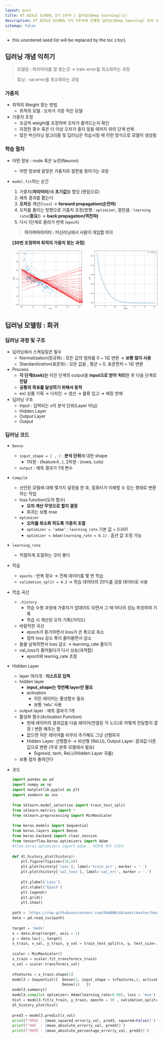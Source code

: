 ```yaml
---
layout: post
title: KT AIVLE SCHOOL 5기 5주차 | 딥러닝(Deep learning)(1)
description: KT AIVLE SCHOOL 5기 5주차에 진행한 딥러닝(Deep learning) 강의 내용 정리 글입니다.
sitemap: false
---
```


* this unordered seed list will be replaced by the toc
{:toc}

## 딥러닝 개념 익히기

> 모델링 : 파라미터를 잘 찾는것 → train error를 최소화하는 과정
> 
> 튜닝 : val error를 최소화하는 과정


### 가중치

- 최적의 Weight 찾는 방법
    - 최적의 모델 : 오차가 가장 적은 모델
- 가중치 조정
    - 조금씩 weight를 조정하며 오차가 줄어드는지 확인
    - 지정한 횟수 혹은 더 이상 오차가 줄지 않을 때까지 위의 단계 반복
    - 많은 머신러닝 알고리즘 및 딥러닝은 학습시킬 때 이런 방식으로 모델이 생성됨

### 학습 절차

- 어떤 정보 : node 혹은 뉴런(Neuron)
    - 어떤 정보에 알맞은 가중치와 절편을 찾아가는 과정
- `model.fit`하는 순간
    1. 가중치(**파라미터**)에 **초기값**을 할당 (랜덤으로)
    2. 예측 결과를 뽑는다
    3. **오차**를 계산(`loss`) → **forward propagation(순전파)**
    4. 오차를 줄이는 방향으로 가중치 조정(방향 : `optimizer`, 얼만큼 : `learning rate`(**중요**)) → **back propagation(역전파)**
    5. 다시 1단계로 올라가 반복 (`epoch`)
    
    > **하이퍼파라미터 : 머신러닝에서 사람이 개입할 여지**
    > 
    
    **[30번 조정하며 최적의 가중치 찾는 과정]**
    
    ![Untitled](/assets/img/blog/KT_AIVLE/week5/dl01.png)
    

## 딥러닝 모델링 : 회귀

### 딥러닝 과정 및 구조

- 딥러닝에서 스케일링은 필수
    - Normalization(정규화) : 모든 값의 범위를 0 ~ 1로 변환 → **보통 많이 사용**
    - Standardization(표준화) : 모든 값을 , 평균 = 0, 표준편차 = 1로 변환
- Process
    - **각 단계(task)는** 이전 단계의 output을 **input으로 받아** **처리**한 후 다음 단계로 **전달**
    - **공통의 목표를 달성하기 위해서 동작**
    - ex) 상품 기획 → 디자인 → 생산 → 물류 입고 → 매장 판매
- 딥러닝 구조
    - Input : 입력되는 x의 분석 단위(Layer 아님)
    - Hidden Layer
    - Output Layer
    - Output

### 딥러닝 코드

- `Dense`
    - `input_shape = ( , )` : **분석 단위**에 대한 shape
        - 1차원 : (feature수, ), 2차원 : (rows, cols)
    - `output` : 예측 결과가 1개 변수
- `Compile`
    - 선언된 모델에 대해 몇가지 설정을 한 후, 컴퓨터가 이해할 수 있는 형태로 변환하는 작업
    - loss function(오차 함수)
        - **오차 계산 무엇으로 할지 결정**
        - 회귀는 보통 mse
    - `optimizer`
        - **오차를 최소화 하도록 가중치 조절**
        - `optimizer = ‘adam’` : `learning_rate` 기본 값 = 0.001
        - `optimizer = Adam(learning_rate = 0.1)` : 옵션 값 조정 가능
- `learning_rate`
    - 적절하게 조절하는 것이 좋다
- 학습
    - `epochs` : 반복 횟수 → 전체 데이터를 몇 번 학습
    - `validation_split = 0.2` → 학습 데이터의 20%를 검증 데이터로 사용
- 학습 곡선
    - `.history`
        - 학습 수행 과정에 가중치가 업데이트 되면서 그 때 마다의 성능 측정하여 기록
        - 학습 시 계산된 오차 기록(가이드)
    - 바람직한 곡선
        - epoch가 증가하면서 loss가 큰 폭으로 축소
        - 점차 loss 감소 폭이 줄어들면서 감소
    - 들쑬 날쑥하면서 loss 감소 → learning_rate 줄이기
    - val_loss가 줄어들다가 다시 상승(과적합)
        - epoch와 learnig_rate 조절
- Hidden Layer
    - layer 여러개 : **리스트로 입력**
    - hidden layer
        - **input_shape는 첫번째 layer만 필요**
        - activation
            - 히든 레이어는 활성함수 필요
            - 보통 ‘relu’ 사용
    - output layer : 예측 결과가 1개
    - 활성화 함수(Activation Function)
        - 현재 레이어의 결과값을 다음 레이어(연결된 각 노드)로 어떻게 전달할지 결정 / 변환 해주는 함
        - 없으면 히든 레이어를 아무리 추가해도 그냥 선형회귀
        - Hidden Layer: 선형함수 → 비선형 (ReLU), Output Layer: 결과값 다른 값으로 변환 (주로 분류 모델에서 필요)
            - Sigmoid, tanh, ReLU(Hidden Layer 국룰)
    - 보통 점차 줄여간다
- 코드
    
    ```python
    import pandas as pd
    import numpy as np
    import matplotlib.pyplot as plt
    import seaborn as sns
    
    from sklearn.model_selection import train_test_split
    from sklearn.metrics import *
    from sklearn.preprocessing import MinMaxScaler
    
    from keras.models import Sequential
    from keras.layers import Dense
    from keras.backend import clear_session
    from tensorflow.keras.optimizers import Adam
    #from keras.optimizers import Adam : 버전에 따라 다르다
    
    def dl_history_plot(history):
        plt.figure(figsize=(10,6))
        plt.plot(history['loss'], label='train_err', marker = '.')
        plt.plot(history['val_loss'], label='val_err', marker = '.')
    
        plt.ylabel('Loss')
        plt.xlabel('Epoch')
        plt.legend()
        plt.grid()
        plt.show()
    
    path = 'https://raw.githubusercontent.com/DA4BAM/dataset/master/boston.csv'
    data = pd.read_csv(path)
    
    target = 'medv'
    x = data.drop(target, axis = 1)
    y = data.loc[:, target]
    x_train, x_val, y_train, y_val = train_test_split(x, y, test_size=.2, random_state = 20)
    
    scaler = MinMaxScaler()
    x_train = scaler.fit_transform(x_train)
    x_val = scaler.transform(x_val)
    
    nfeatures = x_train.shape[1]
    model3 = Sequential([  Dense(2, input_shape = (nfeatures,), activation = 'relu'),
                           Dense(1)   ])
    model3.summary()
    model3.compile( optimizer= Adam(learning_rate=0.08), loss = 'mse')
    hist = model3.fit(x_train, y_train, epochs = 50 , validation_split= .2, verbose = 0).history
    dl_history_plot(hist)
    
    pred3 = model3.predict(x_val)
    print(f'RMSE : {mean_squared_error(y_val, pred3, squared=False)}')
    print(f'MAE  : {mean_absolute_error(y_val, pred3)}')
    print(f'MAPE : {mean_absolute_percentage_error(y_val, pred3)}')
    ```